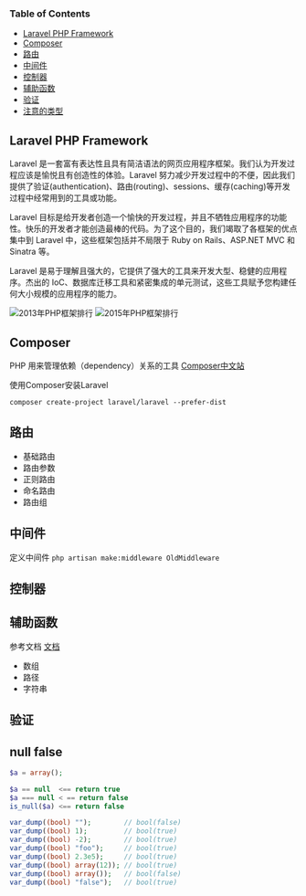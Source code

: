### Table of Contents

- [Laravel PHP Framework](#laravel-php-framework)
- [Composer](#composer)
- [路由](#路由)
- [中间件](#中间件)
- [控制器](#控制器)
- [辅助函数](#辅助函数)
- [验证](#验证)
- [注意的类型](#注意的类型)



## Laravel PHP Framework
Laravel 是一套富有表达性且具有简洁语法的网页应用程序框架。我们认为开发过程应该是愉悦且有创造性的体验。Laravel 努力减少开发过程中的不便，因此我们提供了验证(authentication)、路由(routing)、sessions、缓存(caching)等开发过程中经常用到的工具或功能。

Laravel 目标是给开发者创造一个愉快的开发过程，并且不牺牲应用程序的功能性。快乐的开发者才能创造最棒的代码。为了这个目的，我们竭取了各框架的优点集中到 Laravel 中，这些框架包括并不局限于 Ruby on Rails、ASP.NET MVC 和 Sinatra 等。

Laravel 是易于理解且强大的，它提供了强大的工具来开发大型、稳健的应用程序。杰出的 IoC、数据库迁移工具和紧密集成的单元测试，这些工具赋予您构建任何大小规模的应用程序的能力。



![2013年PHP框架排行](http://pic1.zhimg.com/83ab0ffd8f7c28cb32e3747b1b228dec_b.jpg)
![2015年PHP框架排行](http://pic1.zhimg.com/4fa4f2003a2d089f0ad61db02033daec_r.jpg)

## Composer
PHP 用来管理依赖（dependency）关系的工具
[Composer中文站](http://www.phpcomposer.com/)

使用Composer安装Laravel

`composer create-project laravel/laravel --prefer-dist`

## 路由

- 基础路由
- 路由参数
- 正则路由
- 命名路由
- 路由组


## 中间件

定义中间件
`php artisan make:middleware OldMiddleware`


## 控制器

## 辅助函数 
参考文档 [文档](http://www.golaravel.com/laravel/docs/5.1/helpers/)
- 数组
- 路径
- 字符串

## 验证




## null false
```php
$a = array();

$a == null  <== return true
$a === null < == return false
is_null($a) <== return false

var_dump((bool) "");        // bool(false)
var_dump((bool) 1);         // bool(true)
var_dump((bool) -2);        // bool(true)
var_dump((bool) "foo");     // bool(true)
var_dump((bool) 2.3e5);     // bool(true)
var_dump((bool) array(12)); // bool(true)
var_dump((bool) array());   // bool(false)
var_dump((bool) "false");   // bool(true)
```
